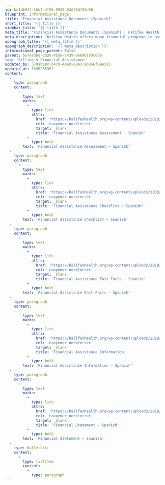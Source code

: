 ```yaml
---
id: be1db94f-fbb4-4f96-9939-03d40df93d86
blueprint: informational_page
title: 'Financial Assistance Documents (Spanish)'
short_title: '{{ title }}'
sidebar_title: '{{ title }}'
meta_title: 'Financial Assistance Documents (Spanish) | Halifax Health'
meta_description: 'Halifax Health offers many financial programs to assist our patients. Our stewardship duties require us to gather financial resources for our...'
opengraph_title: '{{ meta_title }}'
opengraph_description: '{{ meta_description }}'
informational_page_parent: false
parent: 5a7e8dbd-2d20-4bde-a439-de6961f9c026
tag: 'Billing & Financial Assistance'
updated_by: 370ab10c-b4c0-4aad-88e3-96966f89e595
updated_at: 1696265361
content:
  -
    type: paragraph
    content:
      -
        type: text
        marks:
          -
            type: link
            attrs:
              href: 'https://halifaxhealth.org/wp-content/uploads/2019/09/financial_statement_-_spanish.pdf'
              rel: 'noopener noreferrer'
              target: _blank
              title: 'Financial Assistance Assessment - Spanish'
          -
            type: bold
        text: 'Financial Assistance Assessment – Spanish'
  -
    type: paragraph
    content:
      -
        type: text
        marks:
          -
            type: link
            attrs:
              href: 'https://halifaxhealth.org/wp-content/uploads/2019/09/financial_assistance_checklist_-_spanish_0.pdf'
              rel: 'noopener noreferrer'
              target: _blank
              title: 'Financial Assistance Checklist - Spanish'
          -
            type: bold
        text: 'Financial Assistance Checklist – Spanish'
  -
    type: paragraph
    content:
      -
        type: text
        marks:
          -
            type: link
            attrs:
              href: 'https://halifaxhealth.org/wp-content/uploads/2019/09/financial_assistance_fast_facts_-_spanish_0.pdf'
              rel: 'noopener noreferrer'
              target: _blank
              title: 'Financial Assistance Fast Facts - Spanish'
          -
            type: bold
        text: 'Financial Assistance Fast Facts – Spanish'
  -
    type: paragraph
    content:
      -
        type: text
        marks:
          -
            type: link
            attrs:
              href: 'https://halifaxhealth.org/wp-content/uploads/2019/09/financial_assistance_information_-_spanish_0.pdf'
              rel: 'noopener noreferrer'
              target: _blank
              title: 'Financial Assistance Information'
          -
            type: bold
        text: 'Financial Assistance Information – Spanish'
  -
    type: paragraph
    content:
      -
        type: text
        marks:
          -
            type: link
            attrs:
              href: 'https://halifaxhealth.org/wp-content/uploads/2019/09/financial_statement_-_spanish.pdf'
              rel: 'noopener noreferrer'
              target: _blank
              title: 'Financial Statement - Spanish'
          -
            type: bold
        text: 'Financial Statement – Spanish'
  -
    type: bulletList
    content:
      -
        type: listItem
        content:
          -
            type: paragraph
---
```

